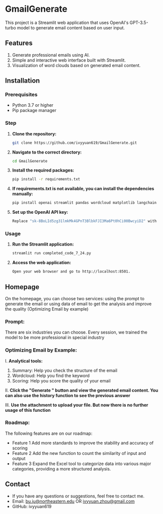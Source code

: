# GmailGenerate

This project is a Streamlit web application that uses OpenAI's GPT-3.5-turbo model to generate email content based on user input.

## Features
1. Generate professional emails using AI.
2. Simple and interactive web interface built with Streamlit.
3. Visualization of word clouds based on generated email content.

## Installation
### Prerequisites

- Python 3.7 or higher
- Pip package manager
  
### Step
1. **Clone the repository:**

   ```sh
   git clone https://github.com/ivyyuan619/GmailGenerate.git

2. **Navigate to the correct directory:**

   ```sh
   cd GmailGenerate

3. **Install the required packages:**
   ```sh
   pip install -r requirements.txt

4. **If requirements.txt is not available, you can install the dependencies manually:**
   ```sh
   pip install openai streamlit pandas wordcloud matplotlib langchain langchain_community

5. **Set up the OpenAI API key:**
   ```sh
   Replace "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" with your actual OpenAI API key in the script.

### Usage
1. **Run the Streamlit application:**
   ```sh
   streamlit run completed_code_7_24.py
2. **Access the web application:**
   ```sh
   Open your web browser and go to http://localhost:8501.
   

## Homepage
On the homepage, you can choose two services: using the prompt to generate the email or using data of email to get the analysis and improve the quality (Optimizing Email by example)

### Prompt: 
There are six industries you can choose. Every session, we trained the model to be more professional in special industry

### Optimizing Email by Example: 
I. **Analytical tools:** 
   1. Summary: Help you check the structure of the email
   2. Wordcloud: Help you find the keyword
   3. Scoring: Help you score the quality of your email

II. **Click the "Generate " button and view the generated email content. You can also use the history function to see the previous answer**

III. **Use the attachment to upload your file. But now there is no further usage of this function**

### Roadmap:

The following features are on our roadmap:

- Feature 1 Add more standards to improve the stability and accuracy of scoring
- Feature 2 Add the new function to count the similarity of input and output
- Feature 3 Expand the Excel tool to categorize data into various major categories, providing a more structured analysis.

## Contact
- If you have any questions or suggestions, feel free to contact me.
- Email: bu.ju@northeastern.edu OR ivyyuan.zhou@gmail.com
- GitHub: ivyyuan619




